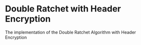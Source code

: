 # Double Ratchet with Header Encryption

The implementation of the Double Ratchet Algorithm with Header Encryption